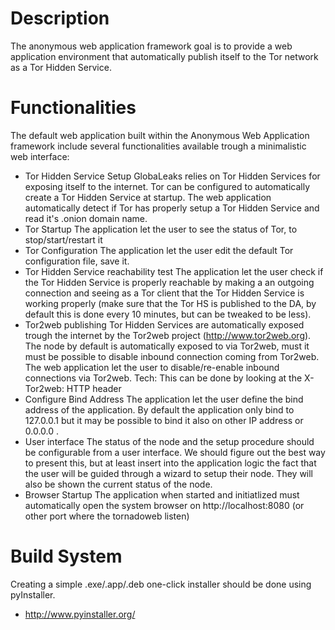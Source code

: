Description
===========
The  anonymous web application framework goal is to provide a web  application
environment that automatically publish itself to the Tor  network as a Tor
Hidden Service.


Functionalities
================
The  default web application built within the Anonymous Web Application
framework include several functionalities available trough a  minimalistic web
interface:
- Tor Hidden Service Setup
GlobaLeaks relies on Tor Hidden Services for exposing itself to the internet.
Tor can be configured to automatically create a Tor Hidden Service at startup.
The web application automatically detect if Tor has properly setup a Tor Hidden
Service and read it's .onion domain name.
- Tor Startup
The application let the user to see the status of Tor, to stop/start/restart it
- Tor Configuration
The application let the user edit the default Tor configuration file, save it.
- Tor Hidden Service reachability test
The  application let the user check if the Tor Hidden Service is properly
reachable by making a an outgoing connection and seeing as a Tor client  that
the Tor Hidden Service is working properly (make sure that the Tor  HS is
published
to the DA, by default this is done every 10 minutes, but can be tweaked to be
less).
- Tor2web publishing
Tor Hidden Services are automatically exposed trough the internet by the Tor2web
project (http://www.tor2web.org).
The  node by default is automatically exposed to via Tor2web, must it must  be
possible to disable inbound connection coming from Tor2web.
The web application let the user to disable/re-enable inbound connections via
Tor2web.
Tech: This can be done by looking at the X-Tor2web: HTTP header
- Configure Bind Address
The application let the user define the bind address of the application.
By default the application only bind to 127.0.0.1 but it may be possible to bind
it also on other IP address or 0.0.0.0 .
- User interface
The status of the node and the setup procedure should be configurable from a
user interface.
We  should figure out the best way to present this, but at least insert  into
the application logic the fact that the user will be guided through
a wizard to setup their node. They will also be shown the current status of the
node.
- Browser Startup
The application when started and initiatlized must automatically open the system
browser on http://localhost:8080 (or other port where the tornadoweb listen)


Build System
============

Creating a simple .exe/.app/.deb one-click installer should be done using
pyInstaller.
- http://www.pyinstaller.org/

